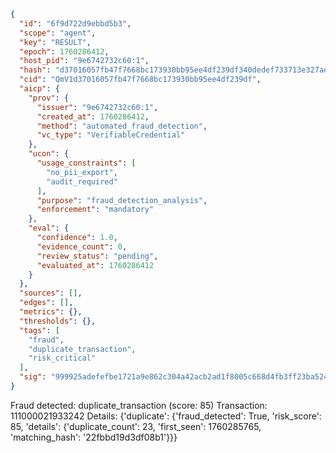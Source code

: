 ```json
{
  "id": "6f9d722d9ebbd5b3",
  "scope": "agent",
  "key": "RESULT",
  "epoch": 1760286412,
  "host_pid": "9e6742732c60:1",
  "hash": "d37016057fb47f7668bc173930bb95ee4df239df340dedef733713e327ae7f3f",
  "cid": "QmV1d37016057fb47f7668bc173930bb95ee4df239df",
  "aicp": {
    "prov": {
      "issuer": "9e6742732c60:1",
      "created_at": 1760286412,
      "method": "automated_fraud_detection",
      "vc_type": "VerifiableCredential"
    },
    "ucon": {
      "usage_constraints": [
        "no_pii_export",
        "audit_required"
      ],
      "purpose": "fraud_detection_analysis",
      "enforcement": "mandatory"
    },
    "eval": {
      "confidence": 1.0,
      "evidence_count": 0,
      "review_status": "pending",
      "evaluated_at": 1760286412
    }
  },
  "sources": [],
  "edges": [],
  "metrics": {},
  "thresholds": {},
  "tags": [
    "fraud",
    "duplicate_transaction",
    "risk_critical"
  ],
  "sig": "999925adefefbe1721a9e862c304a42acb2ad1f8005c668d4fb3ff23ba52416f"
}
```

Fraud detected: duplicate_transaction (score: 85)
Transaction: 111000021933242
Details: {'duplicate': {'fraud_detected': True, 'risk_score': 85, 'details': {'duplicate_count': 23, 'first_seen': 1760285765, 'matching_hash': '22fbbd19d3df08b1'}}}